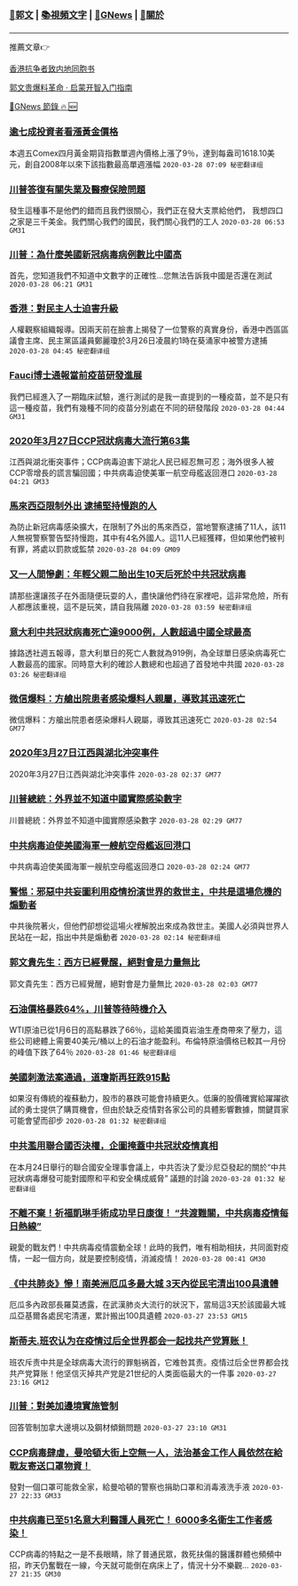 ###  [:eagle:郭文](https://github.com/ourhimalayas/txt) | [:books:視頻文字](https://github.com/ourhimalayas/txt/blob/master/content/README.md) | [:newspaper:GNews](https://github.com/ourhimalayas/txt/blob/master/content/gnews/README.md) | [:pray:關於](https://github.com/ourhimalayas/home/tree/master/about)
---

推薦文章:point_right:

[香港抗争者致内地同胞书](https://github.com/ourhimalayas/news/blob/master/2019/08/a_letter_from_the_hong_kong_people.md)

[郭文贵爆料革命 · 启蒙开智入门指南](https://github.com/ourhimalayas/txt/issues/1)

[:newspaper:GNews 節錄 :fire: :new:](https://github.com/ourhimalayas/txt/blob/master/content/gnews/README.md) 



### [逾七成投資者看漲黃金價格](/content/gnews/1/README.md)

本週五Comex四月黃金期貨指數單週內價格上漲了9％，達到每盎司1618.10美元，創自2008年以來下該指數最高單週漲幅  `2020-03-28 07:09 秘密翻译组`

### [川普答復有關失業及醫療保險問題](/content/gnews/2/README.md)

發生這種事不是他們的錯而且我們很關心，我們正在發大支票給他們， 我想四口之家是三千美金。我們關心我們的國民，我們關心我們的工人  `2020-03-28 06:53 GM31`

### [川普：為什麼美國新冠病毒病例數比中國高](/content/gnews/3/README.md)

首先，您知道我們不知道中文數字的正確性...您無法告訴我中國是否還在測試  `2020-03-28 06:21 GM31`

### [香港：對民主人士迫害升級](/content/gnews/4/README.md)

人權觀察組織報導。因兩天前在臉書上揭發了一位警察的真實身份，香港中西區區議會主席、民主黨區議員鄭麗瓊於3月26日凌晨約1時在葵涌家中被警方逮捕  `2020-03-28 04:45 秘密翻译组`

### [Fauci博士通報當前疫苗研發進展](/content/gnews/5/README.md)

我們已經進入了一期臨床試驗，進行測試的是我一直提到的一種疫苗，並不是只有這一種疫苗，我們有幾種不同的疫苗分別處在不同的研發階段  `2020-03-28 04:44 GM31`

### [2020年3月27日CCP冠狀病毒大流行第63集](/content/gnews/6/README.md)

江西與湖北衝突事件；CCP病毒迫害下湖北人民已經忍無可忍；海外很多人被CCP零增長的謊言騙回國；中共病毒迫使美軍一航空母艦返回港口  `2020-03-28 04:21 GM33`

### [馬來西亞限制外出 逮捕堅持慢跑的人](/content/gnews/7/README.md)

為防止新冠病毒感染擴大，在限制了外出的馬來西亞，當地警察逮捕了11人，該11人無視警察警告堅持慢跑，其中有4名外國人。這11人已經獲釋，但如果他們被判有罪，將處以罰款或監禁  `2020-03-28 04:09 GM09`

### [又一人間慘劇：年輕父親二胎出生10天后死於中共冠狀病毒](/content/gnews/8/README.md)

請那些還讓孩子在外面隨便玩耍的人，盡快讓他們待在家裡吧，這非常危險，所有人都應該重視，這不是玩笑，請自我隔離  `2020-03-28 03:59 秘密翻译组`

### [意大利中共冠狀病毒死亡達9000例，人數超過中國全球最高](/content/gnews/9/README.md)

據路透社週五報導，意大利單日的死亡人數就為919例，為全球單日感染病毒死亡人數最高的國家。同時意大利的確診人數總和也超過了首發地中共國  `2020-03-28 03:26 秘密翻译组`

### [微信爆料：方艙出院患者感染爆料人親屬，導致其迅速死亡](/content/gnews/10/README.md)

微信爆料：方艙出院患者感染爆料人親屬，導致其迅速死亡  `2020-03-28 02:54 GM77`

### [2020年3月27日江西與湖北沖突事件](/content/gnews/11/README.md)

2020年3月27日江西與湖北沖突事件  `2020-03-28 02:37 GM77`

### [川普總統：外界並不知道中國實際感染數字](/content/gnews/12/README.md)

川普總統：外界並不知道中國實際感染數字  `2020-03-28 02:29 GM77`

### [中共病毒迫使美國海軍一艘航空母艦返回港口](/content/gnews/13/README.md)

中共病毒迫使美國海軍一艘航空母艦返回港口  `2020-03-28 02:24 GM77`

### [警惕：邪惡中共妄圖利用疫情扮演世界的救世主，中共是這場危機的煽動者](/content/gnews/14/README.md)

中共後院著火，但他們卻想從這場火裡解脫出來成為救世主。美國人必須與世界人民站在一起，指出中共是煽動者  `2020-03-28 02:14 秘密翻译组`

### [郭文貴先生：西方已經覺醒，絕對會是力量無比](/content/gnews/15/README.md)

郭文貴先生：西方已經覺醒，絕對會是力量無比  `2020-03-28 02:03 GM77`

### [石油價格暴跌64%，川普等待時機介入](/content/gnews/16/README.md)

WTI原油已從1月6日的高點暴跌了66％，這給美國頁岩油生產商帶來了壓力，這些公司總體上需要40美元/桶以上的石油才能盈利。布倫特原油價格已較其一月份的峰值下跌了64％  `2020-03-28 01:46 秘密翻译组`

### [美國刺激法案通過，道瓊斯再狂跌915點](/content/gnews/17/README.md)

如果沒有傳統的複蘇動力，股市的暴跌可能會持續更久。低廉的股價確實給躍躍欲試的勇士提供了購買機會，但由於缺乏疫情對各家公司的具體影響數據，關鍵買家可能會望而卻步  `2020-03-28 01:32 秘密翻译组`

### [中共濫用聯合國否決權，企圖掩蓋中共冠狀疫情真相](/content/gnews/18/README.md)

在本月24日舉行的聯合國安全理事會議上，中共否決了愛沙尼亞發起的關於“中共冠狀病毒爆發可能對國際和平和安全構成威脅” 議題的討論  `2020-03-28 01:32 秘密翻译组`

### [不離不棄！祈福凱琳手術成功早日康復！ “共渡難關，中共病毒疫情每日熱線”](/content/gnews/19/README.md)

親愛的戰友們！中共病毒疫情震動全球！此時的我們，唯有相助相扶，共同面對疫情，一起一個方向，就是要控制疫情，消滅疫情！  `2020-03-28 00:41 GM30`

### [《中共肺炎》慘！南美洲厄瓜多最大城 3天內從民宅清出100具遺體](/content/gnews/20/README.md)

厄瓜多內政部長羅莫透露，在武漢肺炎大流行的狀況下，當局這3天於該國最大城瓜亞基爾各處民宅清運，累計搬出100具遺體  `2020-03-27 23:53 GM15`

### [斯蒂夫.班农认为在疫情过后全世界都会一起找共产党算账！](/content/gnews/21/README.md)

班农斥责中共是全球病毒大流行的罪魁祸首，它难咎其责。疫情过后全世界都会找共产党算账！他坚信灭掉共产党是21世纪的人类面临最大的一件事  `2020-03-27 23:16 GM12`

### [川普：對美加邊境實施管制](/content/gnews/22/README.md)

回答管制加拿大邊境以及鋼材傾銷問題  `2020-03-27 23:10 GM31`

### [CCP病毒肆虐，曼哈頓大街上空無一人，法治基金工作人員依然在給戰友寄送口罩物資！](/content/gnews/23/README.md)

發對一個口罩可能救全家，給曼哈頓的警察也捐助口罩和消毒液洗手液  `2020-03-27 22:33 GM33`

### [中共病毒已至51名意大利醫護人員死亡！ 6000多名衛生工作者感染！](/content/gnews/24/README.md)

CCP病毒的特點之一是不長眼睛，除了普通民眾，救死扶傷的醫護群體也頻頻中招，昨天仍奮戰在一線，今天就可能倒在病床上了，情況十分不樂觀...  `2020-03-27 21:35 GM30`

